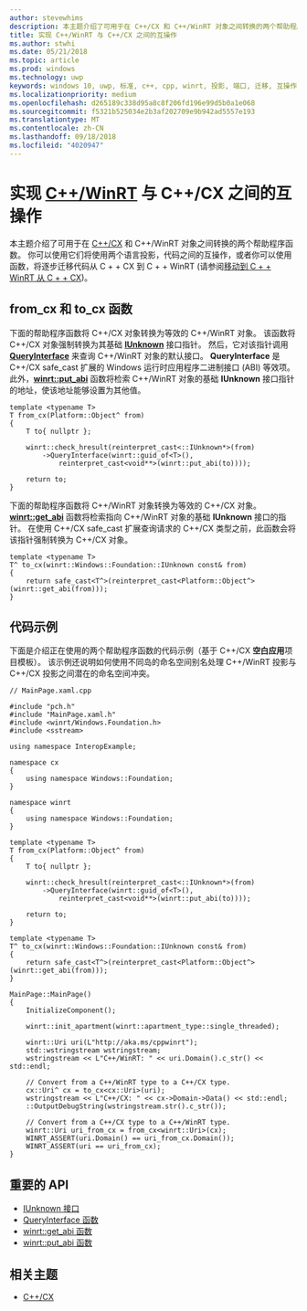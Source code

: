```yaml
---
author: stevewhims
description: 本主题介绍了可用于在 C++/CX 和 C++/WinRT 对象之间转换的两个帮助程序函数。
title: 实现 C++/WinRT 与 C++/CX 之间的互操作
ms.author: stwhi
ms.date: 05/21/2018
ms.topic: article
ms.prod: windows
ms.technology: uwp
keywords: windows 10, uwp, 标准, c++, cpp, winrt, 投影, 端口, 迁移, 互操作, C++/CX
ms.localizationpriority: medium
ms.openlocfilehash: d265189c338d95a8c8f206fd196e99d5b0a1e068
ms.sourcegitcommit: f5321b525034e2b3af202709e9b942ad5557e193
ms.translationtype: MT
ms.contentlocale: zh-CN
ms.lasthandoff: 09/18/2018
ms.locfileid: "4020947"
---
```

# <a name="interop-between-cwinrtwindowsuwpcpp-and-winrt-apisintro-to-using-cpp-with-winrt-and-ccx"></a>实现 [C++/WinRT](/windows/uwp/cpp-and-winrt-apis/intro-to-using-cpp-with-winrt) 与 C++/CX 之间的互操作
本主题介绍了可用于在 [C++/CX](/cpp/cppcx/visual-c-language-reference-c-cx?branch=live) 和 C++/WinRT 对象之间转换的两个帮助程序函数。 你可以使用它们将使用两个语言投影，代码之间的互操作，或者你可以使用函数，将逐步迁移代码从 C + + CX 到 C + + WinRT (请参阅[移动到 C + + WinRT 从 C + + CX](move-to-winrt-from-cx.md))。

## <a name="fromcx-and-tocx-functions"></a>from_cx 和 to_cx 函数
下面的帮助程序函数将 C++/CX 对象转换为等效的 C++/WinRT 对象。 该函数将 C++/CX 对象强制转换为其基础 [**IUnknown**](https://msdn.microsoft.com/library/windows/desktop/ms680509) 接口指针。 然后，它对该指针调用 [**QueryInterface**](https://msdn.microsoft.com/library/windows/desktop/ms682521) 来查询 C++/WinRT 对象的默认接口。 **QueryInterface** 是 C++/CX safe_cast 扩展的 Windows 运行时应用程序二进制接口 (ABI) 等效项。 此外，[**winrt::put_abi**](/uwp/cpp-ref-for-winrt/put-abi) 函数将检索 C++/WinRT 对象的基础 **IUnknown** 接口指针的地址，使该地址能够设置为其他值。

```cppwinrt
template <typename T>
T from_cx(Platform::Object^ from)
{
    T to{ nullptr };

    winrt::check_hresult(reinterpret_cast<::IUnknown*>(from)
        ->QueryInterface(winrt::guid_of<T>(),
            reinterpret_cast<void**>(winrt::put_abi(to))));

    return to;
}
```

下面的帮助程序函数将 C++/WinRT 对象转换为等效的 C++/CX 对象。 [**winrt::get_abi**](/uwp/cpp-ref-for-winrt/get-abi) 函数将检索指向 C++/WinRT 对象的基础 **IUnknown** 接口的指针。 在使用 C++/CX safe_cast 扩展查询请求的 C++/CX 类型之前，此函数会将该指针强制转换为 C++/CX 对象。

```cppwinrt
template <typename T>
T^ to_cx(winrt::Windows::Foundation::IUnknown const& from)
{
    return safe_cast<T^>(reinterpret_cast<Platform::Object^>(winrt::get_abi(from)));
}
```

## <a name="code-example"></a>代码示例
下面是介绍正在使用的两个帮助程序函数的代码示例（基于 C++/CX **空白应用**项目模板）。 该示例还说明如何使用不同岛的命名空间别名处理 C++/WinRT 投影与 C++/CX 投影之间潜在的命名空间冲突。

```cppwinrt
// MainPage.xaml.cpp

#include "pch.h"
#include "MainPage.xaml.h"
#include <winrt/Windows.Foundation.h>
#include <sstream>

using namespace InteropExample;

namespace cx
{
    using namespace Windows::Foundation;
}

namespace winrt
{
    using namespace Windows::Foundation;
}

template <typename T>
T from_cx(Platform::Object^ from)
{
    T to{ nullptr };

    winrt::check_hresult(reinterpret_cast<::IUnknown*>(from)
        ->QueryInterface(winrt::guid_of<T>(),
            reinterpret_cast<void**>(winrt::put_abi(to))));

    return to;
}

template <typename T>
T^ to_cx(winrt::Windows::Foundation::IUnknown const& from)
{
    return safe_cast<T^>(reinterpret_cast<Platform::Object^>(winrt::get_abi(from)));
}

MainPage::MainPage()
{
    InitializeComponent();

    winrt::init_apartment(winrt::apartment_type::single_threaded);

    winrt::Uri uri(L"http://aka.ms/cppwinrt");
    std::wstringstream wstringstream;
    wstringstream << L"C++/WinRT: " << uri.Domain().c_str() << std::endl;

    // Convert from a C++/WinRT type to a C++/CX type.
    cx::Uri^ cx = to_cx<cx::Uri>(uri);
    wstringstream << L"C++/CX: " << cx->Domain->Data() << std::endl;
    ::OutputDebugString(wstringstream.str().c_str());

    // Convert from a C++/CX type to a C++/WinRT type.
    winrt::Uri uri_from_cx = from_cx<winrt::Uri>(cx);
    WINRT_ASSERT(uri.Domain() == uri_from_cx.Domain());
    WINRT_ASSERT(uri == uri_from_cx);
}
```

## <a name="important-apis"></a>重要的 API
* [IUnknown 接口](https://msdn.microsoft.com/library/windows/desktop/ms680509)
* [QueryInterface 函数](https://msdn.microsoft.com/library/windows/desktop/ms682521)
* [winrt::get_abi 函数](/uwp/cpp-ref-for-winrt/get-abi)
* [winrt::put_abi 函数](/uwp/cpp-ref-for-winrt/put-abi)

## <a name="related-topics"></a>相关主题
* [C++/CX](/cpp/cppcx/visual-c-language-reference-c-cx)
